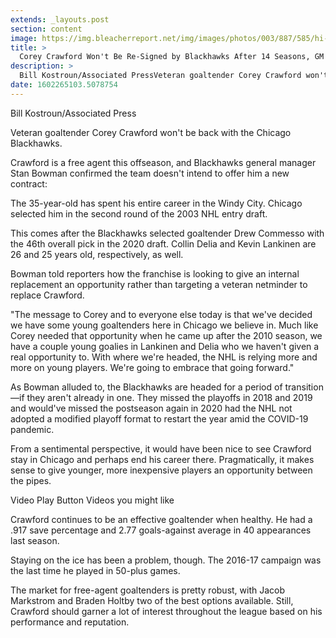```yaml
--- 
extends: _layouts.post 
section: content 
image: https://img.bleacherreport.net/img/images/photos/003/887/585/hi-res-0c3d65f1dcb6a12cf18bb4287435406c_crop_exact.jpg?w=1200&h=1200&q=75 
title: > 
  Corey Crawford Won't Be Re-Signed by Blackhawks After 14 Seasons, GM Says 
description: > 
  Bill Kostroun/Associated PressVeteran goaltender Corey Crawford won't be back with the Chicago Blackhawks.Chicago selected him in the second round of the 2003 NHL entry draft.This comes after the Blackhawks selected goaltender Drew Commesso with the 46th overall pick in the 2020 draft.With where we're headed, the NHL is relying more and more on young players.From a sentimental perspective, it would have been nice to see Crawford stay in Chicago and perhaps end his career there. 
date: 1602265103.5078754 
--- 
```

Bill Kostroun/Associated Press

Veteran goaltender Corey Crawford won't be back with the Chicago Blackhawks.

Crawford is a free agent this offseason, and Blackhawks general manager Stan Bowman confirmed the team doesn't intend to offer him a new contract:

The 35-year-old has spent his entire career in the Windy City. Chicago selected him in the second round of the 2003 NHL entry draft.

This comes after the Blackhawks selected goaltender Drew Commesso with the 46th overall pick in the 2020 draft. Collin Delia and Kevin Lankinen are 26 and 25 years old, respectively, as well.

Bowman told reporters how the franchise is looking to give an internal replacement an opportunity rather than targeting a veteran netminder to replace Crawford.

"The message to Corey and to everyone else today is that we've decided we have some young goaltenders here in Chicago we believe in. Much like Corey needed that opportunity when he came up after the 2010 season, we have a couple young goalies in Lankinen and Delia who we haven't given a real opportunity to. With where we're headed, the NHL is relying more and more on young players. We're going to embrace that going forward."

As Bowman alluded to, the Blackhawks are headed for a period of transition—if they aren't already in one. They missed the playoffs in 2018 and 2019 and would've missed the postseason again in 2020 had the NHL not adopted a modified playoff format to restart the year amid the COVID-19 pandemic.

From a sentimental perspective, it would have been nice to see Crawford stay in Chicago and perhaps end his career there. Pragmatically, it makes sense to give younger, more inexpensive players an opportunity between the pipes.

Video Play Button Videos you might like

Crawford continues to be an effective goaltender when healthy. He had a .917 save percentage and 2.77 goals-against average in 40 appearances last season.

Staying on the ice has been a problem, though. The 2016-17 campaign was the last time he played in 50-plus games.

The market for free-agent goaltenders is pretty robust, with Jacob Markstrom and Braden Holtby two of the best options available. Still, Crawford should garner a lot of interest throughout the league based on his performance and reputation.